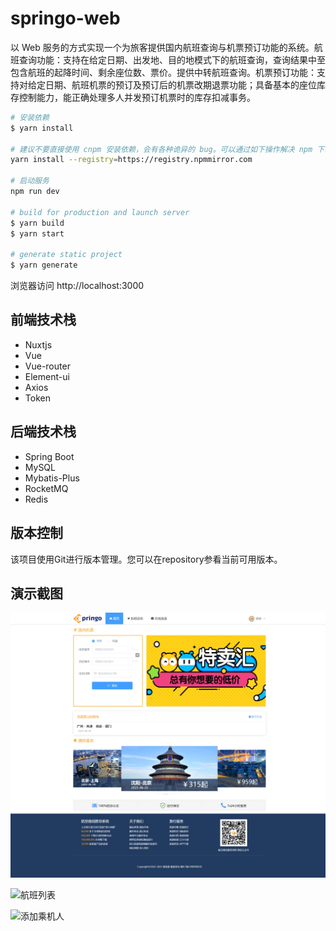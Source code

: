 # springo-web

以 Web 服务的方式实现一个为旅客提供国内航班查询与机票预订功能的系统。航班查询功能：支持在给定日期、出发地、目的地模式下的航班查询，查询结果中至包含航班的起降时间、剩余座位数、票价。提供中转航班查询。机票预订功能：支持对给定日期、航班机票的预订及预订后的机票改期退票功能；具备基本的座位库存控制能力，能正确处理多人并发预订机票时的库存扣减事务。

``` bash
# 安装依赖
$ yarn install

# 建议不要直接使用 cnpm 安装依赖，会有各种诡异的 bug。可以通过如下操作解决 npm 下载速度慢的问题
yarn install --registry=https://registry.npmmirror.com

# 启动服务
npm run dev

# build for production and launch server
$ yarn build
$ yarn start

# generate static project
$ yarn generate
```

浏览器访问 http://localhost:3000

## 前端技术栈

* Nuxtjs
* Vue
* Vue-router
* Element-ui
* Axios
* Token

## 后端技术栈

* Spring Boot
* MySQL
* Mybatis-Plus
* RocketMQ
* Redis

## 版本控制

该项目使用Git进行版本管理。您可以在repository参看当前可用版本。

## 演示截图

![首页](https://raw.githubusercontent.com/FuerHeart/springo-web/master/assets/images/首页.png)

![航班列表]([springo-web\assets\images](https://github.com/FuerHeart/s-web/blob/master/assets/images)https://github.com/FuerHeart/springo-web/blob/master/assets/images\航班列表.png)

![添加乘机人]([springo-web\assets\images](https://github.com/FuerHeart/springo-web/blob/master/assets/images)https://github.com/FuerHeart/springo-web/blob/master/assets/images\添加乘机人.png)

